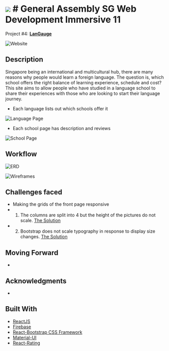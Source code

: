# ![](https://ga-dash.s3.amazonaws.com/production/assets/logo-9f88ae6c9c3871690e33280fcf557f33.png) # General Assembly SG Web Development Immersive 11
Project #4: **[LanGauge]()**

![Website]()

## Description

Singapore being an international and multicultural hub, there are many reasons why people would learn a foreign language. The question is, which school offers the right balance of learning experience, schedule and cost? This site aims to allow people who have studied in a language school to share their experiences with those who are looking to start their language journey.

* Each language lists out which schools offer it

![Language Page]()

* Each school page has description and reviews

![School Page]()

## Workflow

![ERD]()

![Wireframes](https://i.imgur.com/lLMYYrO.png)

## Challenges faced

* Making the grids of the front page responsive
* 1. The columns are split into 4 but the height of the pictures do not scale. [The Solution](https://stackoverflow.com/questions/19695784/how-can-i-make-bootstrap-columns-all-the-same-height)
* 2. Bootstrap does not scale typography in response to display size changes. [The Solution](https://stackoverflow.com/questions/14431411/pure-css-to-make-font-size-responsive-based-on-dynamic-amount-of-characters)

## Moving Forward

*

## Acknowledgments

*

## Built With
* [ReactJS](https://facebook.github.io/react/)
* [Firebase](https://firebase.google.com/)
* [React-Bootstrap CSS Framework](https://react-bootstrap.github.io/)
* [Material-UI](http://www.material-ui.com/)
* [React-Rating](https://github.com/dreyescat/react-rating)
